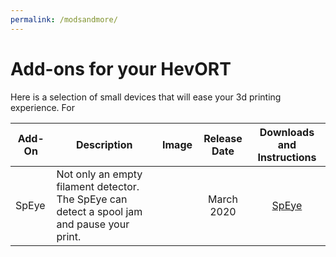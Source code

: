 ```yaml
---
permalink: /modsandmore/
---
```


# Add-ons for your HevORT 

Here is a selection of small devices that will ease your 3d printing experience. For 

Add-On|Description|Image|Release Date|Downloads and Instructions
------|-----------|-----|  :--------:  |  :--------:
SpEye|Not only an empty filament detector. The SpEye can detect a spool jam and pause your print.||March 2020|[SpEye](/modsandmore/speye)

